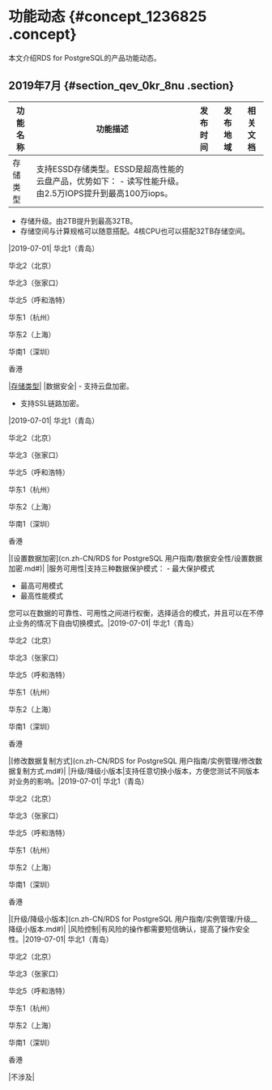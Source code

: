 # 功能动态 {#concept_1236825 .concept}

本文介绍RDS for PostgreSQL的产品功能动态。

## 2019年7月 {#section_qev_0kr_8nu .section}

|功能名称|功能描述|发布时间|发布地域|相关文档|
|----|----|----|----|----|
|存储类型|支持ESSD存储类型。ESSD是超高性能的云盘产品，优势如下： -   读写性能升级。由2.5万IOPS提升到最高100万iops。
-   存储升级。由2TB提升到最高32TB。
-   存储空间与计算规格可以随意搭配。4核CPU也可以搭配32TB存储空间。

 |2019-07-01| 华北1（青岛）

 华北2（北京）

 华北3（张家口）

 华北5（呼和浩特）

 华东1（杭州）

 华东2（上海）

 华南1（深圳）

 香港

 |[存储类型](../../../../cn.zh-CN/云数据库RDS简介/存储类型.md#)|
|数据安全| -   支持云盘加密。
-   支持SSL链路加密。

 |2019-07-01| 华北1（青岛）

 华北2（北京）

 华北3（张家口）

 华北5（呼和浩特）

 华东1（杭州）

 华东2（上海）

 华南1（深圳）

 香港

 |[设置数据加密](cn.zh-CN/RDS for PostgreSQL 用户指南/数据安全性/设置数据加密.md#)|
|服务可用性|支持三种数据保护模式： -   最大保护模式
-   最高可用模式
-   最高性能模式

 您可以在数据的可靠性、可用性之间进行权衡，选择适合的模式，并且可以在不停止业务的情况下自由切换模式。|2019-07-01| 华北1（青岛）

 华北2（北京）

 华北3（张家口）

 华北5（呼和浩特）

 华东1（杭州）

 华东2（上海）

 华南1（深圳）

 香港

 |[修改数据复制方式](cn.zh-CN/RDS for PostgreSQL 用户指南/实例管理/修改数据复制方式.md#)|
|升级/降级小版本|支持任意切换小版本，方便您测试不同版本对业务的影响。|2019-07-01| 华北1（青岛）

 华北2（北京）

 华北3（张家口）

 华北5（呼和浩特）

 华东1（杭州）

 华东2（上海）

 华南1（深圳）

 香港

 |[升级/降级小版本](cn.zh-CN/RDS for PostgreSQL 用户指南/实例管理/升级__降级小版本.md#)|
|风险控制|有风险的操作都需要短信确认，提高了操作安全性。|2019-07-01| 华北1（青岛）

 华北2（北京）

 华北3（张家口）

 华北5（呼和浩特）

 华东1（杭州）

 华东2（上海）

 华南1（深圳）

 香港

 |不涉及|

